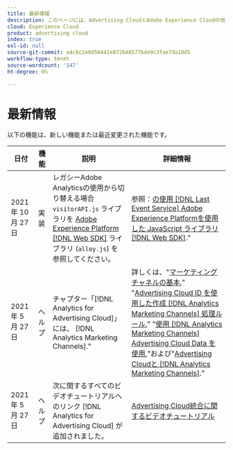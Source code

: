 ```yaml
---
title: 最新情報
description: このページには、Advertising CloudとAdobe Experience Cloudの他の製品およびサービスとの統合に関する更新が記載されています。
cloud: Experience Cloud
product: advertising cloud
index: true
exl-id: null
source-git-commit: a4c8c2e0d50442e872b48577bde9c3fae7da18d5
workflow-type: tm+mt
source-wordcount: '147'
ht-degree: 0%

---
```


# 最新情報

以下の機能は、新しい機能または最近変更された機能です。

| 日付 | 機能 | 説明 | 詳細情報 |
| ---- | ------- | ----------- | -------------------- |
| 2021 年 10 月 27 日 | 実装 | レガシーAdobe Analyticsの使用から切り替える場合 `visitorAPI.js` ライブラリを [Adobe Experience Platform [!DNL Web SDK]](https://experienceleague.adobe.com/docs/experience-platform/edge/home.html) ライブラリ (`alloy.js`) を参照してください。 | 参照：[の使用 [!DNL Last Event Service] Adobe Experience Platformを使用した JavaScript ライブラリ [!DNL Web SDK]](/help/integrations/analytics/web-sdk.md).&quot; |
| 2021 年 5 月 27 日 | ヘルプ | チャプター「[!DNL Analytics for Advertising Cloud]」には、 [!DNL Analytics Marketing Channels].&quot; | 詳しくは、&quot;[マーケティングチャネルの基本](/help/integrations/analytics/marketing-channels/mc-overview.md),&quot; &quot;[Advertising Cloud ID を使用した作成 [!DNL Analytics Marketing Channels] 処理ルール](/help/integrations/analytics/marketing-channels/mc-ids.md),&quot; &quot;[使用 [!DNL Analytics Marketing Channels] Advertising Cloud Data を使用](/help/integrations/analytics/marketing-channels/mc-ac-data.md),&quot;および&quot;[Advertising Cloudと [!DNL Analytics Marketing Channels]](/help/integrations/analytics/marketing-channels/mc-data-variances.md).&quot; |
| 2021 年 5 月 27 日 | ヘルプ | 次に関するすべてのビデオチュートリアルへのリンク [!DNL Analytics for Advertising Cloud] が追加されました。 | [Advertising Cloud統合に関するビデオチュートリアル](https://experienceleague.adobe.com/docs/advertising-cloud-learn/tutorials/overview.html) |

<!-- At some point, just make this an overview page instead?

Adobe Advertising Cloud is integrated with the following Adobe Experience Cloud products:

* [Adobe Analytics](/help/integrations/analytics/overview.md)

* Adobe Audience Manager

* Adobe Campaign (Advertising Cloud Search only)

* Adobe Experience Cloud Device Co-op
 -->
